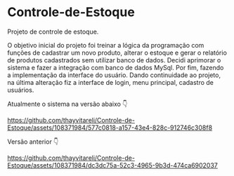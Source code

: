 # Controle-de-Estoque

Projeto de controle de estoque.

O objetivo inicial do projeto foi treinar a lógica da programação com funções de cadastrar um novo produto, alterar o estoque e gerar o relatório de produtos cadastrados sem utilizar banco de dados.
Decidi aprimorar o sistema e fazer a integração com banco de dados MySql. Por fim, fazendo a implementação da interface do usuário.
Dando continuidade ao projeto, na última alteração fiz a interface de login, menu principal, cadastro de usuários.

Atualmente o sistema na versão abaixo :point_down:	 

https://github.com/thayvitareli/Controle-de-Estoque/assets/108371984/577c0818-a157-43e4-828c-912746c308f8



Versão anterior :point_down:	

https://github.com/thayvitareli/Controle-de-Estoque/assets/108371984/dc3dc75a-52c3-4965-9b3d-474ca6902037






